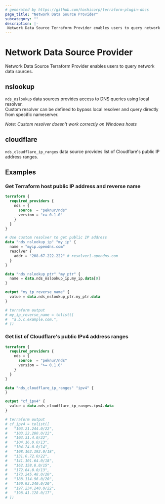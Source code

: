 ```yaml
---
# generated by https://github.com/hashicorp/terraform-plugin-docs
page_title: "Network Data Source Provider"
subcategory: ""
description: |-
 Network Data Source Terraform Provider enables users to query network data sources 
---
```


# Network Data Source Provider


Network Data Source Terraform Provider enables users to query network data sources.

## nslookup
`nds_nslookup` data sources provides access to DNS queries using local resolver.  
Custom resolver can be defined to bypass local resolver and query directly from specific nameserver.

_Note: Custom resolver doesn't work correctly on Windows hosts_ 

## cloudflare
`nds_cloudflare_ip_ranges` data source provides list of Cloudflare's public IP address ranges. 

## Examples
### Get Terraform host public IP address and reverse name
```terraform
terraform {
  required_providers {
    nds = {
      source  = "peknur/nds"
      version = ">= 0.1.0"
    }
  }
}

# Use custom resolver to get public IP address
data "nds_nslookup_ip" "my_ip" {
  name = "myip.opendns.com"
  resolver {
    addr = "208.67.222.222" # resolver1.opendns.com
  }
}

data "nds_nslookup_ptr" "my_ptr" {
  name = data.nds_nslookup_ip.my_ip.data[0]
}

output "my_ip_reverse_name" {
  value = data.nds_nslookup_ptr.my_ptr.data
}

# terraform output 
# my_ip_reverse_name = tolist([
#  "a.b.c.example.com.",
# ])
```

### Get list of Cloudflare's public IPv4 address ranges
```terraform
terraform {
  required_providers {
    nds = {
      source  = "peknur/nds"
      version = ">= 0.1.0"
    }
  }
}

data "nds_cloudflare_ip_ranges" "ipv4" {
}

output "cf_ipv4" {
  value = data.nds_cloudflare_ip_ranges.ipv4.data
}

# terraform output 
# cf_ipv4 = tolist([
#   "103.21.244.0/22",
#   "103.22.200.0/22",
#   "103.31.4.0/22",
#   "104.16.0.0/13",
#   "104.24.0.0/14",
#   "108.162.192.0/18",
#   "131.0.72.0/22",
#   "141.101.64.0/18",
#   "162.158.0.0/15",
#   "172.64.0.0/13",
#   "173.245.48.0/20",
#   "188.114.96.0/20",
#   "190.93.240.0/20",
#   "197.234.240.0/22",
#   "198.41.128.0/17",
# ])
```
